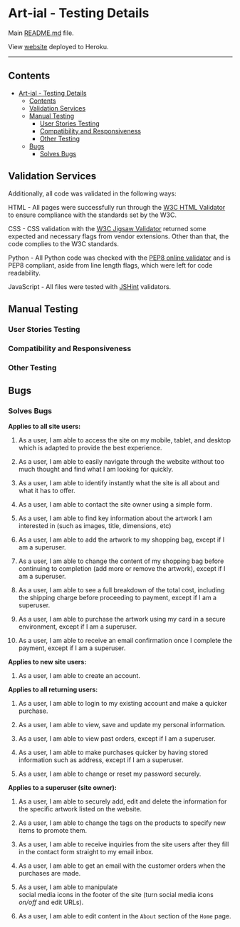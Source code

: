 # Art-ial - Testing Details #

Main [README.md](README.md) file.

View [website](https://art-ial-app.herokuapp.com/) deployed to Heroku.

---

## Contents ##

- [Art-ial - Testing Details](#art-ial---testing-details)
  - [Contents](#contents)
  - [Validation Services](#validation-services)
  - [Manual Testing](#manual-testing)
    - [User Stories Testing](#user-stories-testing)
    - [Compatibility and Responsiveness](#compatibility-and-responsiveness)
    - [Other Testing](#other-testing)
  - [Bugs](#bugs)
    - [Solves Bugs](#solves-bugs)

## Validation Services ##

Additionally, all code was validated in the following ways:

HTML - All pages were successfully run through the [W3C HTML Validator](https://validator.w3.org/) to ensure compliance with the standards set by the W3C.

CSS - CSS validation with the [W3C Jigsaw Validator](https://jigsaw.w3.org/css-validator/) returned some expected and necessary flags from vendor extensions. Other than that, the code complies to the W3C standards.

Python - All Python code was checked with the [PEP8 online validator](http://pep8online.com/) and is PEP8 compliant, aside from line length flags, which were left for code readability.

JavaScript - All files were tested with [JSHint](https://jshint.com/) validators.

## Manual Testing ##

### User Stories Testing ###

### Compatibility and Responsiveness ###

### Other Testing ###

## Bugs ##

### Solves Bugs ###


**Applies to all site users:**

1. As a user, I am able to access the site on my mobile, tablet, and desktop which is adapted to provide the best experience.

2. As a user, I am able to easily navigate through the website without too much thought and find what I am looking for quickly.

3. As a user, I am able to identify instantly what the site is all about and what it has to offer.

4. As a user, I am able to contact the site owner using a simple form.

5. As a user, I am able to find key information about the artwork I am interested in (such as images, title, dimensions, etc)

6. As a user, I am able to add the artwork to my shopping bag, except if I am a superuser.

7. As a user, I am able to change the content of my shopping bag before continuing to completion (add more or remove the artwork), except if I am a superuser.

8. As a user, I am able to see a full breakdown of the total cost, including the shipping charge before proceeding to payment, except if I am a superuser.

9. As a user, I am able to purchase the artwork using my card in a secure environment, except if I am a superuser.

10. As a user, I am able to receive an email confirmation once I complete the payment, except if I am a superuser.

**Applies to new site users:**

1. As a user, I am able to  create an account.

**Applies to all returning users:**

1. As a user, I am able to login to my existing account and make a quicker purchase.

2. As a user, I am able to view, save and update my personal information.

3. As a user, I am able to view past orders, except if I am a superuser.

4. As a user, I am able to make purchases quicker by having stored information such as address, except if I am a superuser.

5. As a user, I am able to change or reset my password securely.

**Applies to a superuser (site owner):**

1. As a user, I am able to securely add, edit and delete the information for the specific artwork listed on the website.

2. As a user, I am able to change the tags on the products to specify new items to promote them.

3. As a user, I am able to receive inquiries from the site users after they fill in the contact form straight to my email inbox.

4. As a user, I am able to get an email with the customer orders when the purchases are made.

5. As a user, I am able to manipulate social media icons in the footer of the site (turn social media icons *on/off* and edit URLs).

6. As a user, I am able to edit content in the `About` section of the `Home` page.
